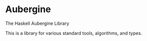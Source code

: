 # Aubergine
The Haskell Aubergine Library

This is a library for various standard tools, algorithms, and types.  
